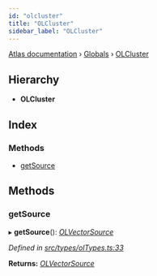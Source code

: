 ```yaml
---
id: "olcluster"
title: "OLCluster"
sidebar_label: "OLCluster"
---
```


[Atlas documentation](../index.md) › [Globals](../globals.md) › [OLCluster](olcluster.md)

## Hierarchy

* **OLCluster**

## Index

### Methods

* [getSource](olcluster.md#getsource)

## Methods

###  getSource

▸ **getSource**(): *[OLVectorSource](olvectorsource.md)*

*Defined in [src/types/olTypes.ts:33](https://github.com/chronark/atlas/blob/4c0c2ce/src/types/olTypes.ts#L33)*

**Returns:** *[OLVectorSource](olvectorsource.md)*

